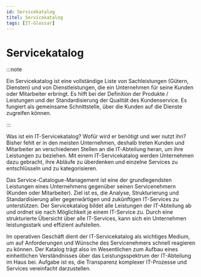 ```yaml
---
id: Servicekatalog
titel: Servicekatalog
tags: [IT-Glossar]
---
```


# Servicekatalog

:::note

Ein Servicekatalog ist eine vollständige Liste von Sachleistungen (Gütern, Diensten) und von Dienstleistungen, die ein Unternehmen für seine Kunden oder Mitarbeiter erbringt. Es hilft bei der Definition der Produkte / Leistungen und der Standardisierung der Qualität des Kundenservice. Es fungiert als gemeinsame Schnittstelle, über die Kunden auf die Dienste zugreifen können.

:::

Was ist ein IT-Servicekatalog? Wofür wird er benötigt und wer nutzt ihn? Bisher fehlt er in den meisten Unternehmen, deshalb treten Kunden und Mitarbeiter an verschiedenen Stellen an die IT-Abteilung heran, um ihre Leistungen zu beziehen. Mit einem IT-Servicekatalog werden Unternehmen dazu gebracht, ihre Abläufe zu überdenken und einzelne Services zu entschlüsseln und zu kategorisieren.

Das Service-Catalogue-Management ist eine der grundlegendsten  Leistungen eines Unternehmens gegenüber seinen Servicenehmern (Kunden  oder Mitarbeiter). Ziel ist es, die Analyse, Strukturierung und  Standardisierung aller gegenwärtigen und zukünftigen IT-Services zu  unterstützen. Der Servicekatalog bildet alle Leistungen der IT-Abteilung ab und ordnet sie nach Möglichkeit je einem IT-Service zu. Durch eine  strukturierte Übersicht über alle IT-Services, kann sich ein Unternehmen leistungsstark und effizient aufstellen.

Im operativen Geschäft dient der IT-Servicekatalog als wichtiges  Medium, um auf Anforderungen und Wünsche des Servicenehmers schnell  reagieren zu können. Der Katalog trägt also im Wesentlichen zum Aufbau  eines einheitlichen Verständnisses über das Leistungsspektrum der  IT-Abteilung im Haus bei. Aufgabe ist es, die Transparenz komplexer  IT-Prozesse und Services vereinfacht darzustellen.

